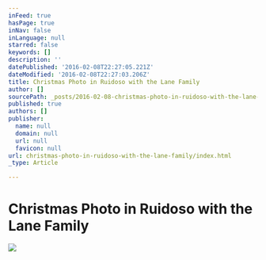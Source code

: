```yaml
---
inFeed: true
hasPage: true
inNav: false
inLanguage: null
starred: false
keywords: []
description: ''
datePublished: '2016-02-08T22:27:05.221Z'
dateModified: '2016-02-08T22:27:03.206Z'
title: Christmas Photo in Ruidoso with the Lane Family
author: []
sourcePath: _posts/2016-02-08-christmas-photo-in-ruidoso-with-the-lane-family.md
published: true
authors: []
publisher:
  name: null
  domain: null
  url: null
  favicon: null
url: christmas-photo-in-ruidoso-with-the-lane-family/index.html
_type: Article

---
```

# Christmas Photo in Ruidoso with the Lane Family
![](https://s3-us-west-2.amazonaws.com/the-grid-img/p/8d137804b646b541eed2ba3211eaf2b71107cb97.jpg)